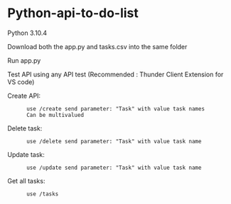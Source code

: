 # Python-api-to-do-list


Python 3.10.4


Download both the app.py and tasks.csv into the same folder

Run app.py

Test API using any API test (Recommended : Thunder Client Extension for VS code)

Create API:

          use /create send parameter: "Task" with value task names
          Can be multivalued
          
Delete task:

          use /delete send parameter: "Task" with value task name
          
Update task:

          use /update send parameter: "Task" with value task name
          
Get all tasks:

          use /tasks
